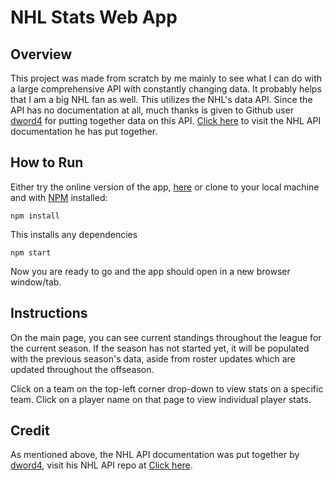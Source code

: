 # NHL Stats Web App


## Overview

This project was made from scratch by me mainly to see what I can do with a large comprehensive API with constantly changing data. It probably helps that I am a big NHL fan as well. This utilizes the NHL's data API. Since the API has no documentation at all, much thanks is given to Github user [dword4](https://github.com/dword4) for putting together data on this API. [Click here](https://github.com/dword4/nhlapi) to visit the NHL API documentation he has put together. 

## How to Run

Either try the online version of the app, [here](https://fikoreborn.github.io/nhl-stats) or clone to your local machine and with [NPM](https://www.npmjs.com/) installed:

`npm install`

This installs any dependencies

`npm start`

Now you are ready to go and the app should open in a new browser window/tab. 

## Instructions

On the main page, you can see current standings throughout the league for the current season. If the season has not started yet, it will be populated with the previous season's data, aside from roster updates which are updated throughout the offseason.

Click on a team on the top-left corner drop-down to view stats on a specific team. Click on a player name on that page to view individual player stats. 

## Credit

As mentioned above, the NHL API documentation was put together by [dword4](https://github.com/dword4), visit his NHL API repo at [Click here](https://github.com/dword4/nhlapi).
